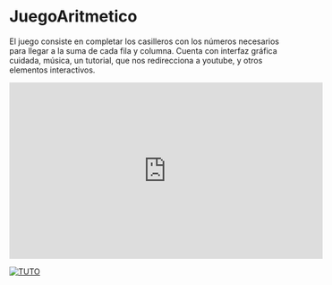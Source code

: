 # JuegoAritmetico
El juego consiste en completar los casilleros con los números necesarios para llegar a la suma de cada fila y columna. Cuenta con interfaz gráfica cuidada, música, un tutorial, que nos redirecciona a youtube, y otros elementos interactivos.


<iframe width="560" height="315" src="https://www.youtube.com/embed/ARYf7cvr4YQ?controls=0" frameborder="0" allow="accelerometer; autoplay; clipboard-write; encrypted-media; gyroscope; picture-in-picture" allowfullscreen></iframe>


[![TUTO](https://raw.github.com/GabLeRoux/WebMole/master/ressources/WebMole_Youtube_Video.png)](https://www.youtube.com/embed/ARYf7cvr4YQ?controls=0)
